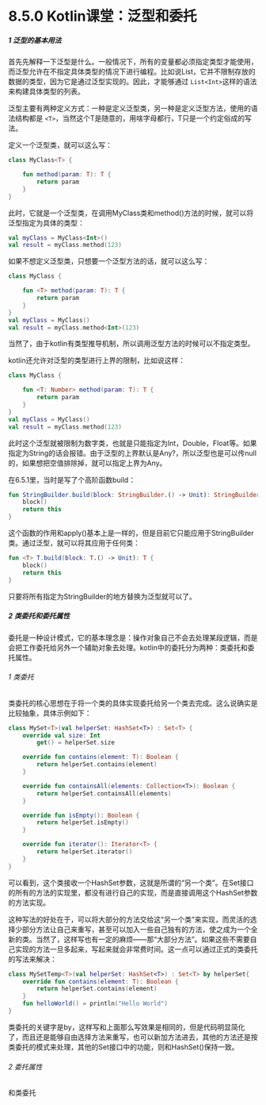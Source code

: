 # 8.5.0 Kotlin课堂：泛型和委托

##### 1 泛型的基本用法

首先先解释一下泛型是什么。一般情况下，所有的变量都必须指定类型才能使用，而泛型允许在不指定具体类型的情况下进行编程。比如说List，它并不限制存放的数据的类型，因为它是通过泛型实现的。因此，才能够通过 `List<Int>`这样的语法来构建具体类型的列表。

泛型主要有两种定义方式：一种是定义泛型类，另一种是定义泛型方法，使用的语法结构都是 `<T>`，当然这个T是随意的，用啥字母都行，T只是一个约定俗成的写法。

定义一个泛型类，就可以这么写：

```kotlin
class MyClass<T> {

    fun method(param: T): T {
        return param
    }
}
```

此时，它就是一个泛型类，在调用MyClass类和method()方法的时候，就可以将泛型指定为具体的类型：

```kotlin
val myClass = MyClass<Int>()
val result = myClass.method(123)
```

如果不想定义泛型类，只想要一个泛型方法的话，就可以这么写：

```kotlin
class MyClass {

    fun <T> method(param: T): T {
        return param
    }
}
val myClass = MyClass()
val result = myClass.method<Int>(123)
```

当然了，由于kotlin有类型推导机制，所以调用泛型方法的时候可以不指定类型。

kotlin还允许对泛型的类型进行上界的限制，比如说这样：

```kotlin
class MyClass {

    fun <T: Number> method(param: T): T {
        return param
    }
}
val myClass = MyClass()
val result = myClass.method(123)
```

此时这个泛型就被限制为数字类，也就是只能指定为Int，Double，Float等。如果指定为String的话会报错。由于泛型的上界默认是Any?，所以泛型也是可以传null的，如果想把空值排除掉，就可以指定上界为Any。

在6.5.1里，当时是写了个高阶函数build：

```kotlin
fun StringBuilder.build(block: StringBuilder.() -> Unit): StringBuilder {
    block()
    return this
}
```

这个函数的作用和apply()基本上是一样的，但是目前它只能应用于StringBuilder类。通过泛型，就可以将其应用于任何类：

```kotlin
fun <T> T.build(block: T.() -> Unit): T {
    block()
    return this
}
```

只要将所有指定为StringBuilder的地方替换为泛型就可以了。

##### 2 类委托和委托属性

委托是一种设计模式，它的基本理念是：操作对象自己不会去处理某段逻辑，而是会把工作委托给另外一个辅助对象去处理。kotlin中的委托分为两种：类委托和委托属性。

###### 1 类委托

类委托的核心思想在于将一个类的具体实现委托给另一个类去完成。这么说确实是比较抽象，具体示例如下：

```kotlin
class MySet<T>(val helperSet: HashSet<T>) : Set<T> {
    override val size: Int
        get() = helperSet.size

    override fun contains(element: T): Boolean {
        return helperSet.contains(element)
    }

    override fun containsAll(elements: Collection<T>): Boolean {
        return helperSet.containsAll(elements)
    }

    override fun isEmpty(): Boolean {
        return helperSet.isEmpty()
    }

    override fun iterator(): Iterator<T> {
        return helperSet.iterator()
    }
}
```

可以看到，这个类接收一个HashSet参数，这就是所谓的“另一个类”。在Set接口的所有的方法的实现里，都没有进行自己的实现，而是直接调用这个HashSet参数的方法实现。

这种写法的好处在于，可以将大部分的方法交给这“另一个类”来实现，而灵活的选择少部分方法让自己来重写，甚至可以加入一些自己独有的方法，使之成为一个全新的类。当然了，这样写也有一定的麻烦——那“大部分方法”。如果这些不需要自己实现的方法一旦多起来，写起来就会非常费时间。这一点可以通过正式的类委托的写法来解决：

```kotlin
class MySetTemp<T>(val helperSet: HashSet<T>) : Set<T> by helperSet{
    override fun contains(element: T): Boolean {
        return helperSet.contains(element)
    }
    fun helloWorld() = println("Hello World")
}
```

类委托的关键字是by，这样写和上面那么写效果是相同的，但是代码明显简化了，而且还是能够自由选择方法来重写，也可以新加方法进去，其他的方法还是按类委托的模式来处理，其他的Set接口中的功能，则和HashSet()保持一致。

###### 2 委托属性

和类委托
